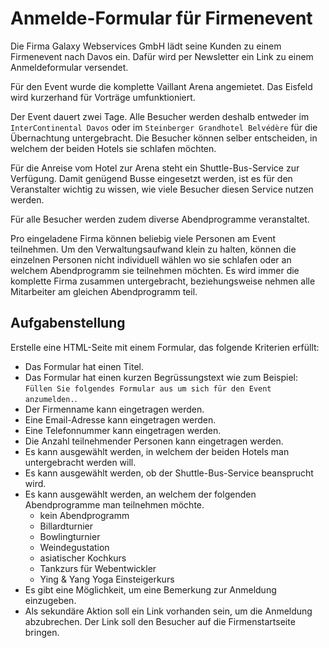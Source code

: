 # Anmelde-Formular für Firmenevent

Die Firma Galaxy Webservices GmbH lädt seine Kunden zu einem Firmenevent nach Davos ein. Dafür wird per Newsletter ein Link zu einem Anmeldeformular versendet.

Für den Event wurde die komplette Vaillant Arena angemietet. Das Eisfeld wird kurzerhand für Vorträge umfunktioniert.

Der Event dauert zwei Tage. Alle Besucher werden deshalb entweder im `InterContinental Davos` oder im `Steinberger Grandhotel Belvédère` für die Übernachtung untergebracht. Die Besucher können selber entscheiden, in welchem der beiden Hotels sie schlafen möchten.

Für die Anreise vom Hotel zur Arena steht ein Shuttle-Bus-Service zur Verfügung. Damit genügend Busse eingesetzt werden, ist es für den Veranstalter wichtig zu wissen, wie viele Besucher diesen Service nutzen werden.

Für alle Besucher werden zudem diverse Abendprogramme veranstaltet.

Pro eingeladene Firma können beliebig viele Personen am Event teilnehmen. Um den Verwaltungsaufwand klein zu halten, können die einzelnen Personen nicht individuell wählen wo sie schlafen oder an welchem Abendprogramm sie teilnehmen möchten. Es wird immer die komplette Firma zusammen untergebracht, beziehungsweise nehmen alle Mitarbeiter am gleichen Abendprogramm teil.

## Aufgabenstellung

Erstelle eine HTML-Seite mit einem Formular, das folgende Kriterien erfüllt:

* Das Formular hat einen Titel.
* Das Formular hat einen kurzen Begrüssungstext wie zum Beispiel: <br />
  `Füllen Sie folgendes Formular aus um sich für den Event anzumelden.`.
* Der Firmenname kann eingetragen werden.
* Eine Email-Adresse kann eingetragen werden.
* Eine Telefonnummer kann eingetragen werden.
* Die Anzahl teilnehmender Personen kann eingetragen werden.
* Es kann ausgewählt werden, in welchem der beiden Hotels man untergebracht werden will.
* Es kann ausgewählt werden, ob der Shuttle-Bus-Service beansprucht wird.
* Es kann ausgewählt werden, an welchem der folgenden Abendprogramme man teilnehmen möchte.
    - kein Abendprogramm
    - Billardturnier
    - Bowlingturnier
    - Weindegustation
    - asiatischer Kochkurs
    - Tankzurs für Webentwickler
    - Ying & Yang Yoga Einsteigerkurs
* Es gibt eine Möglichkeit, um eine Bemerkung zur Anmeldung einzugeben.
* Als sekundäre Aktion soll ein Link vorhanden sein, um die Anmeldung abzubrechen. Der Link soll den Besucher auf die Firmenstartseite bringen.